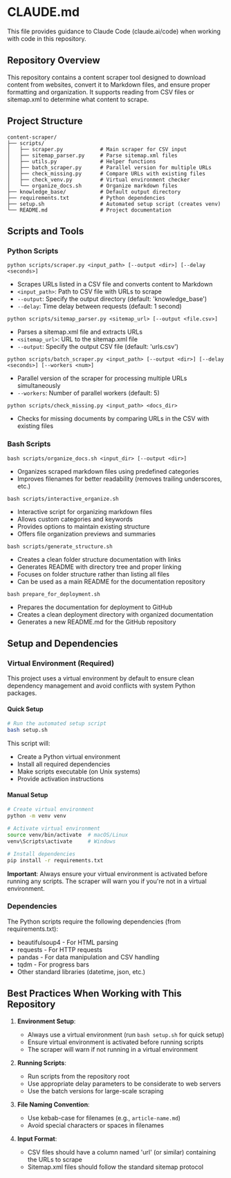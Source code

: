 # CLAUDE.md

This file provides guidance to Claude Code (claude.ai/code) when working with code in this repository.

## Repository Overview

This repository contains a content scraper tool designed to download content from websites, convert it to Markdown files, and ensure proper formatting and organization. It supports reading from CSV files or sitemap.xml to determine what content to scrape.

## Project Structure

```
content-scraper/
├── scripts/
│   ├── scraper.py            # Main scraper for CSV input
│   ├── sitemap_parser.py     # Parse sitemap.xml files
│   ├── utils.py              # Helper functions
│   ├── batch_scraper.py      # Parallel version for multiple URLs
│   ├── check_missing.py      # Compare URLs with existing files
│   ├── check_venv.py         # Virtual environment checker
│   └── organize_docs.sh      # Organize markdown files
├── knowledge_base/           # Default output directory
├── requirements.txt          # Python dependencies
├── setup.sh                  # Automated setup script (creates venv)
└── README.md                 # Project documentation
```

## Scripts and Tools

### Python Scripts

```
python scripts/scraper.py <input_path> [--output <dir>] [--delay <seconds>]
```
- Scrapes URLs listed in a CSV file and converts content to Markdown
- `<input_path>`: Path to CSV file with URLs to scrape
- `--output`: Specify the output directory (default: 'knowledge_base')
- `--delay`: Time delay between requests (default: 1 second)

```
python scripts/sitemap_parser.py <sitemap_url> [--output <file.csv>]
```
- Parses a sitemap.xml file and extracts URLs
- `<sitemap_url>`: URL to the sitemap.xml file
- `--output`: Specify the output CSV file (default: 'urls.csv')

```
python scripts/batch_scraper.py <input_path> [--output <dir>] [--delay <seconds>] [--workers <num>]
```
- Parallel version of the scraper for processing multiple URLs simultaneously
- `--workers`: Number of parallel workers (default: 5)

```
python scripts/check_missing.py <input_path> <docs_dir>
```
- Checks for missing documents by comparing URLs in the CSV with existing files

### Bash Scripts

```
bash scripts/organize_docs.sh <input_dir> [--output <dir>]
```
- Organizes scraped markdown files using predefined categories
- Improves filenames for better readability (removes trailing underscores, etc.)

```
bash scripts/interactive_organize.sh
```
- Interactive script for organizing markdown files
- Allows custom categories and keywords
- Provides options to maintain existing structure
- Offers file organization previews and summaries

```
bash scripts/generate_structure.sh
```
- Creates a clean folder structure documentation with links
- Generates README with directory tree and proper linking
- Focuses on folder structure rather than listing all files
- Can be used as a main README for the documentation repository

```
bash prepare_for_deployment.sh
```
- Prepares the documentation for deployment to GitHub
- Creates a clean deployment directory with organized documentation
- Generates a new README.md for the GitHub repository

## Setup and Dependencies

### Virtual Environment (Required)

This project uses a virtual environment by default to ensure clean dependency management and avoid conflicts with system Python packages.

#### Quick Setup
```bash
# Run the automated setup script
bash setup.sh
```

This script will:
- Create a Python virtual environment
- Install all required dependencies
- Make scripts executable (on Unix systems)
- Provide activation instructions

#### Manual Setup
```bash
# Create virtual environment
python -m venv venv

# Activate virtual environment
source venv/bin/activate  # macOS/Linux
venv\Scripts\activate     # Windows

# Install dependencies
pip install -r requirements.txt
```

**Important**: Always ensure your virtual environment is activated before running any scripts. The scraper will warn you if you're not in a virtual environment.

### Dependencies

The Python scripts require the following dependencies (from requirements.txt):

- beautifulsoup4 - For HTML parsing
- requests - For HTTP requests
- pandas - For data manipulation and CSV handling
- tqdm - For progress bars
- Other standard libraries (datetime, json, etc.)

## Best Practices When Working with This Repository

1. **Environment Setup**:
   - Always use a virtual environment (run `bash setup.sh` for quick setup)
   - Ensure virtual environment is activated before running scripts
   - The scraper will warn if not running in a virtual environment

2. **Running Scripts**:
   - Run scripts from the repository root
   - Use appropriate delay parameters to be considerate to web servers
   - Use the batch versions for large-scale scraping

3. **File Naming Convention**:
   - Use kebab-case for filenames (e.g., `article-name.md`)
   - Avoid special characters or spaces in filenames

4. **Input Format**:
   - CSV files should have a column named 'url' (or similar) containing the URLs to scrape
   - Sitemap.xml files should follow the standard sitemap protocol